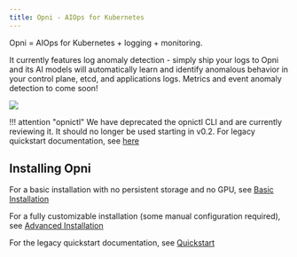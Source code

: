 ```yaml
---
title: Opni - AIOps for Kubernetes
---
```

 
Opni = AIOps for Kubernetes + logging + monitoring. 

It currently features log anomaly detection - simply ship your logs to Opni and its AI models will automatically learn and identify anomalous behavior in your control plane, etcd, and applications logs. Metrics and event anomaly detection to come soon!

[![](https://opni-public.s3.us-east-2.amazonaws.com/opni_youtube_gh.png)](https://youtu.be/DQVBwMaO_o0)

!!! attention "opnictl"
    We have deprecated the opnictl CLI and are currently reviewing it. It should no longer be used starting in v0.2. For legacy quickstart documentation, see [here](deployment/quickstart.md)

## Installing Opni

For a basic installation with no persistent storage and no GPU, see [Basic Installation](deployment/basic.md)

For a fully customizable installation (some manual configuration required), see [Advanced Installation](deployment/advanced.md)

For the legacy quickstart documentation, see [Quickstart](deployment/quickstart.md)
